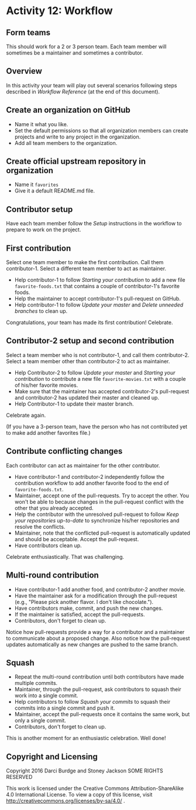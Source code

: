 # Activity 12: Workflow


## Form teams

This should work for a 2 or 3 person team. Each team member will sometimes be a maintainer and sometimes a contributor.


## Overview

In this activity your team will play out several scenarios following steps
described in _Workflow Reference_ (at the end of this document).


## Create an organization on GitHub

- Name it what you like.
- Set the default permissions so that all organization members can create projects and write to any project in the organization.
- Add all team members to the organization.


## Create official upstream repository in organization

- Name it `favorites`
- Give it a default README.md file.


## Contributor setup

Have each team member follow the _Setup_ instructions in the workflow to prepare to work on the project.

## First contribution

Select one team member to make the first contribution. Call them contributor-1.
Select a different team member to act as maintainer.

- Help contributor-1 to follow _Starting your contribution_ to add a
  new file `favorite-foods.txt` that contains a couple of contributor-1's
  favorite foods.
- Help the maintainer to accept contributor-1's pull-request on GitHub.
- Help contributor-1 to follow _Update your master_ and
  _Delete unneeded branches_ to clean up.

Congratulations, your team has made its first contribution! Celebrate.


## Contributor-2 setup and second contribution

Select a team member who is not contributor-1, and call them contributor-2.
Select a team member other than contributor-2 to act as maintainer.

- Help Contributor-2 to follow _Update your master_ and _Starting your contribution_ to contribute a new file
  `favorite-movies.txt` with a couple of his/her favorite movies.
- Make sure that the maintainer has accepted contributor-2's pull-request and contributor-2 has updated their master and cleaned up.
- Help Contributor-1 to update their master branch.

Celebrate again.

(If you have a 3-person team, have the person who has not contributed yet to make add another favorites file.)


## Contribute conflicting changes

Each contributor can act as maintainer for the other contributor.

- Have contributor-1 and contributor-2 independently follow the contribution
  workflow to add another favorite food to the end of `favorite-foods.txt`.
- Maintainer, accept one of the pull-requests. Try to accept the other. You
  won't be able to because changes in the pull-request conflict with the other
  that you already accepted.
- Help the contributor with the unresolved pull-request to follow
  _Keep your repositories up-to-date_ to synchronize his/her
  repositories and resolve the conflicts.
- Maintainer, note that the conflicted pull-request is automatically updated and
  should be acceptable. Accept the pull-request.
- Have contributors clean up.

Celebrate enthusiastically. That was challenging.


## Multi-round contribution

- Have contributor-1 add another food, and contributor-2 another movie.
- Have the maintainer ask for a modification through the pull-request
  (e.g., "Please pick another flavor. I don't like chocolate.").
- Have contributors make, commit, and push the new changes.
- If the maintainer is satisfied, accept the pull-requests.
- Contributors, don't forget to clean up.

Notice how pull-requests provide a way for a contributor and a maintainer to
communicate about a proposed change. Also notice how the pull-request updates
automatically as new changes are pushed to the same branch.


## Squash

- Repeat the multi-round contribution until both contributors have made multiple
  commits.
- Maintainer, through the pull-request, ask contributors to squash their work
  into a single commit.
- Help contributors to follow _Squash your commits_ to squash their
  commits into a single commit and push it.
- Maintainer, accept the pull-requests once it contains the same work, but only
  a single commit.
- Contributors, don't forget to clean up.

This is another moment for an enthusiastic celebration. Well done!  


## Copyright and Licensing

Copyright 2016 Darci Burdge and Stoney Jackson SOME RIGHTS RESERVED

This work is licensed under the Creative Commons Attribution-ShareAlike 4.0
International License. To view a copy of this license, visit
http://creativecommons.org/licenses/by-sa/4.0/ .
